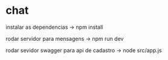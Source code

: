 # chat

instalar as dependencias -> npm install

rodar servidor para mensagens -> npm run dev

rodar sevidor swagger para api de cadastro -> node src/app.js
